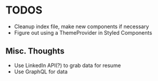 # TODOS

- Cleanup index file, make new components if necessary
- Figure out using a ThemeProvider in Styled Components

## Misc. Thoughts

- Use LinkedIn API(?) to grab data for resume
- Use GraphQL for data
